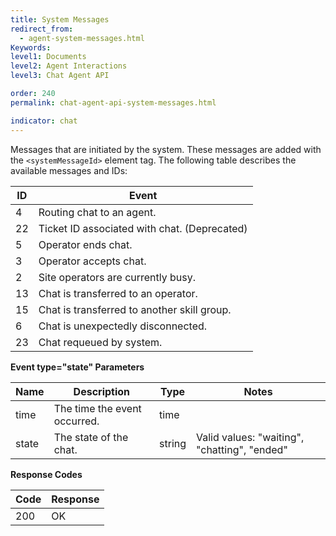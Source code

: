 ```yaml
---
title: System Messages
redirect_from:
  - agent-system-messages.html
Keywords:
level1: Documents
level2: Agent Interactions
level3: Chat Agent API

order: 240
permalink: chat-agent-api-system-messages.html

indicator: chat
---
```


Messages that are initiated by the system. These messages are added with the `<systemMessageId>` element tag. The following table describes the available messages and IDs:

| ID | Event                                        |
|----|----------------------------------------------|
| 4  | Routing chat to an agent.                    |
| 22 | Ticket ID associated with chat. (Deprecated) |
| 5  | Operator ends chat.                          |
| 3  | Operator accepts chat.                       |
| 2  | Site operators are currently busy.           |
| 13 | Chat is transferred to an operator.          |
| 15 | Chat is transferred to another skill group.  |
| 6  | Chat is unexpectedly disconnected.           |
| 23 | Chat requeued by system.                     |

**Event type="state" Parameters**

| Name  | Description                  | Type   | Notes                                        |
|-------|------------------------------|--------|----------------------------------------------|
| time  | The time the event occurred. | time   |                                              |
| state | The state of the chat.       | string | Valid values: "waiting", "chatting", "ended" |

**Response Codes**

 |Code | Response|
 |:--- | :---|
 |200 | OK |
